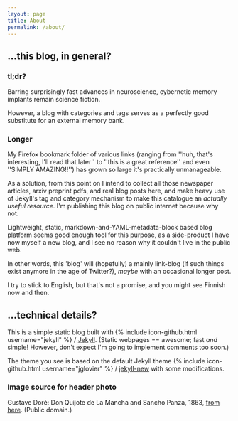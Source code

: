 ```yaml
---
layout: page
title: About
permalink: /about/
---
```


## ...this blog, in general?

### tl;dr?

Barring surprisingly fast advances in neuroscience, cybernetic memory implants remain science fiction.

However, a blog with categories and tags serves as a perfectly good substitute for an external memory bank.

### Longer

My Firefox bookmark folder of various links (ranging from ''huh, that's interesting, I'll read that later'' to ''this is a great reference'' and even ''SIMPLY AMAZING!!'') has grown so large it's practically unmanageable.

As a solution, from this point on I intend to collect all those newspaper articles, arxiv preprint pdfs, and real blog posts here, and make heavy use of Jekyll's tag and category mechanism to make this catalogue an *actually useful resource*. I'm publishing this blog on public internet because why not.

Lightweight, static, markdown-and-YAML-metadata-block based blog platform seems good enough tool for this purpose, as a side-product I have now myself a new blog, and I see no reason why it couldn't live in the public web.

In other words, this 'blog' will (hopefully) a mainly link-blog (if such things exist anymore in the age of Twitter?),
*maybe* with an occasional longer post.

I try to stick to English, but that's not a promise, and you might see Finnish now and then.

## ...technical details?

This is a simple static blog built with
{% include icon-github.html username="jekyll" %} /
[Jekyll](https://github.com/jekyll/jekyll).
(Static webpages == awesome; fast *and* simple!
However, don't expect I'm going to implement comments too soon.)

The theme you see is based on the default Jekyll theme
{% include icon-github.html username="jglovier" %} /
[jekyll-new](https://github.com/jglovier/jekyll-new) with some modifications.

### Image source for header photo

Gustave Doré: Don Quijote de La Mancha and Sancho Panza, 1863, [from here](https://commons.wikimedia.org/wiki/File:Don_Quijote_and_Sancho_Panza.jpg).
(Public domain.)



